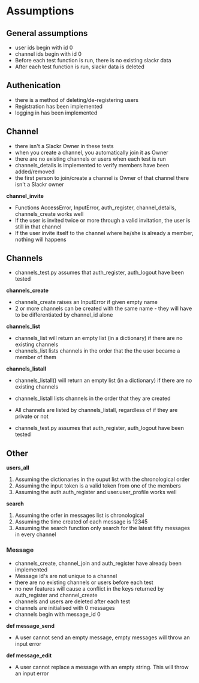 
# **Assumptions**
## General assumptions

- user ids begin with id 0
- channel ids begin with id 0
- Before each test function is run, there is no existing slackr data
- After each test function is run, slackr data is deleted

## Authenication
- there is a method of deleting/de-registering users
- Registration has been implemented
- logging in has been implemented

## Channel
- there isn't a Slackr Owner in these tests
- when you create a channel, you automatically join it as Owner
- there are no existing channels or users when each test is run
- channels_details is implemented to verify members have been added/removed
- the first person to join/create a channel is Owner of that channel there isn't a Slackr owner
  
**channel_invite**
 - Functions AccessError, InputError, auth_register, channel_details, channels_create works well
- If the user is invited twice or more through a valid invitation, the user is still in that channel
 - If the user invite itself to the channel where he/she is already a member, nothing will happens


## Channels
- channels_test.py assumes that auth_register, auth_logout have been tested
  
**channels_create**
- channels_create raises an InputError if given empty name
- 2 or more channels can be created with the same name - they will have to be differentiated by channel_id alone
  
**channels_list**
- channels_list will return an empty list (in a dictionary) if there are no existing channels
- channels_list lists channels in the order that the the user became a member of them

**channels_listall**
- channels_listall() will return an empty list (in a dictionary) if there are no existing channels
- channels_listall lists channels in the order that they are created
- All channels are listed by channels_listall, regardless of if they are private or not

- channels_test.py assumes that auth_register, auth_logout have been tested



## **Other**
**users_all**
1. Assuming the dictionaries in the ouput list with the chronological order
2. Assuming the input token is a valid token from one of the members
3. Assuming the auth.auth_register and user.user_profile works well
    
**search**
 1. Assuming the orfer in messages list is chronological
 2. Assuming the time created of each message is 12345
 3. Assuming the search function only search for the latest fifty messages in every channel


### **Message**
- channels_create, channel_join and auth_register have already been implemented
- Message id's are not unique to a channel
- there are no existing channels or users before each test
- no new features will cause a conflict in the keys returned by auth_register and channel_create
- channels and users are deleted after each test
- channels are initialised with 0 messages
- channels begin with message_id 0

**def message_send**
- A user cannot send an empty message, empty messages will throw an input error

**def message_edit**
- A user cannot replace a message with an empty string. This will throw an input error
